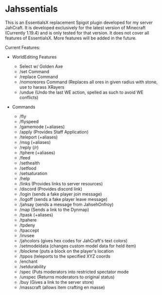 # Jahssentials

This is an EssentialsX replacement Spigot plugin developed for my server JahCraft.
It is developed exclusively for the latest version of Minecraft (Currently 1.19.4) and 
is only tested for that version. It does not cover all features of EssentialsX. More 
features will be added in the future.

Current Features:

- WorldEditing Features
  - Select w/ Golden Axe
  - /set <material> Command
  - /replace <m1> <m2> Command
  - /nomoreores <radius> Command (Replaces all ores in given radius with stone, use to harass XRayers
  - /undue (Undo the last WE action, spelled as such to avoid WE conflicts)
  
- Commands
  - /fly
  - /flyspeed
  - /gamemode (+aliases)
  - /apply (Provides Staff Application)
  - /teleport (+aliases)
  - /msg (+aliases)
  - /reply (/r)
  - /tphere (+aliases)
  - /feed
  - /sethealth
  - /setfood
  - /setsaturation
  - /help
  - /links (Provides links to server resources) 
  - /discord (Provides discord link)
  - /login (sends a fake player join message)
  - /logoff (sends a fake player leave message)
  - /jahsay (sends a message from JahsehOnfroy)
  - /map (Sends a link to the Dynmap)
  - /tpask (+aliases)
  - /tpahere
  - /tpdeny
  - /tpaccept
  - /invsee
  - /jahcolors (gives hex codes for JahCraft's text colors)
  - /setmodeldata (changes custom model data for held item)
  - /blockme (puts a block on the player's location
  - /tppos (teleports to the specified XYZ coords
  - /enchant 
  - /setdurability
  - /spec (Puts moderators into restricted spectator mode
  - /unspec (Returns moderators to original status)
  - /buy (Gives a link to the server store)
  - /masscraft (allows item crafting en masse)
  
